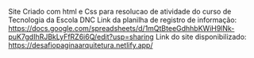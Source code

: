 Site Criado com html e Css para resolucao de atividade do curso de Tecnologia da Escola DNC
Link da planilha de registro de informação: https://docs.google.com/spreadsheets/d/1mQtBteeGdhhbKWiH9lNk-puK7gdIhRJBkLyFfRZ6i6Q/edit?usp=sharing
Link do site disponibilizado: https://desafiopaginaarquitetura.netlify.app/